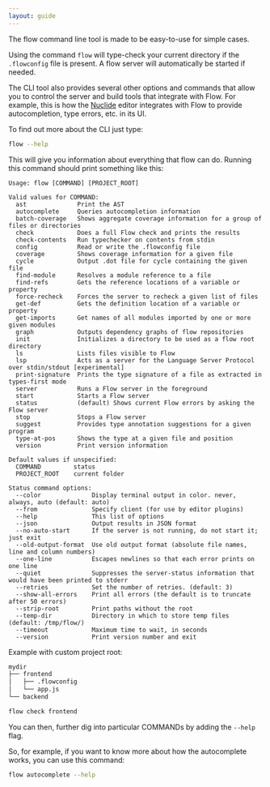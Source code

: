 ```yaml
---
layout: guide
---
```


The flow command line tool is made to be easy-to-use for simple cases.

Using the command `flow` will type-check your current directory if the
`.flowconfig` file is present. A flow server will automatically be started if
needed.

The CLI tool also provides several other options and commands that allow you to
control the server and build tools that integrate with Flow. For example, this
is how the [Nuclide](https://nuclide.io/) editor integrates with Flow to
provide autocompletion, type errors, etc. in its UI.

To find out more about the CLI just type:

```sh
flow --help
```

This will give you information about everything that flow can do. Running this
command should print something like this:

```
Usage: flow [COMMAND] [PROJECT_ROOT]

Valid values for COMMAND:
  ast              Print the AST
  autocomplete     Queries autocompletion information
  batch-coverage   Shows aggregate coverage information for a group of files or directories
  check            Does a full Flow check and prints the results
  check-contents   Run typechecker on contents from stdin
  config           Read or write the .flowconfig file
  coverage         Shows coverage information for a given file
  cycle            Output .dot file for cycle containing the given file
  find-module      Resolves a module reference to a file
  find-refs        Gets the reference locations of a variable or property
  force-recheck    Forces the server to recheck a given list of files
  get-def          Gets the definition location of a variable or property
  get-imports      Get names of all modules imported by one or more given modules
  graph            Outputs dependency graphs of flow repositories
  init             Initializes a directory to be used as a flow root directory
  ls               Lists files visible to Flow
  lsp              Acts as a server for the Language Server Protocol over stdin/stdout [experimental]
  print-signature  Prints the type signature of a file as extracted in types-first mode
  server           Runs a Flow server in the foreground
  start            Starts a Flow server
  status           (default) Shows current Flow errors by asking the Flow server
  stop             Stops a Flow server
  suggest          Provides type annotation suggestions for a given program
  type-at-pos      Shows the type at a given file and position
  version          Print version information

Default values if unspecified:
  COMMAND         status
  PROJECT_ROOT    current folder

Status command options:
  --color              Display terminal output in color. never, always, auto (default: auto)
  --from               Specify client (for use by editor plugins)
  --help               This list of options
  --json               Output results in JSON format
  --no-auto-start      If the server is not running, do not start it; just exit
  --old-output-format  Use old output format (absolute file names, line and column numbers)
  --one-line           Escapes newlines so that each error prints on one line
  --quiet              Suppresses the server-status information that would have been printed to stderr
  --retries            Set the number of retries. (default: 3)
  --show-all-errors    Print all errors (the default is to truncate after 50 errors)
  --strip-root         Print paths without the root
  --temp-dir           Directory in which to store temp files (default: /tmp/flow/)
  --timeout            Maximum time to wait, in seconds
  --version            Print version number and exit
```

Example with custom project root:
```sh
mydir
├── frontend
│   ├── .flowconfig
│   └── app.js
└── backend
```

```sh
flow check frontend
```

You can then, further dig into particular COMMANDs by adding the `--help` flag.

So, for example, if you want to know more about how the autocomplete works, you
can use this command:

```sh
flow autocomplete --help
```
